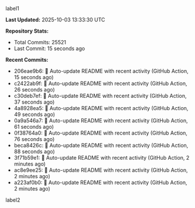 
label1 
<!-- ACTIVITY_START -->
**Last Updated:** 2025-10-03 13:33:30 UTC

**Repository Stats:**
- Total Commits: 25521
- Last Commit: 15 seconds ago

**Recent Commits:**
- 206eae9b6: 🤖 Auto-update README with recent activity (GitHub Action, 15 seconds ago)
- c2422ab9f: 🤖 Auto-update README with recent activity (GitHub Action, 26 seconds ago)
- c30deb7ef: 🤖 Auto-update README with recent activity (GitHub Action, 37 seconds ago)
- 4a8928ea5: 🤖 Auto-update README with recent activity (GitHub Action, 49 seconds ago)
- 0a9a546a7: 🤖 Auto-update README with recent activity (GitHub Action, 61 seconds ago)
- 0f38764a0: 🤖 Auto-update README with recent activity (GitHub Action, 76 seconds ago)
- beca8426c: 🤖 Auto-update README with recent activity (GitHub Action, 88 seconds ago)
- 3f71b59e1: 🤖 Auto-update README with recent activity (GitHub Action, 2 minutes ago)
- ac8e9ee25: 🤖 Auto-update README with recent activity (GitHub Action, 2 minutes ago)
- a223af0b0: 🤖 Auto-update README with recent activity (GitHub Action, 2 minutes ago)
<!-- ACTIVITY_END -->

label2
